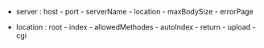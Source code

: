 - server : host - port - serverName - location - maxBodySize - errorPage

- location : root - index - allowedMethodes - autoIndex - return - upload - cgi